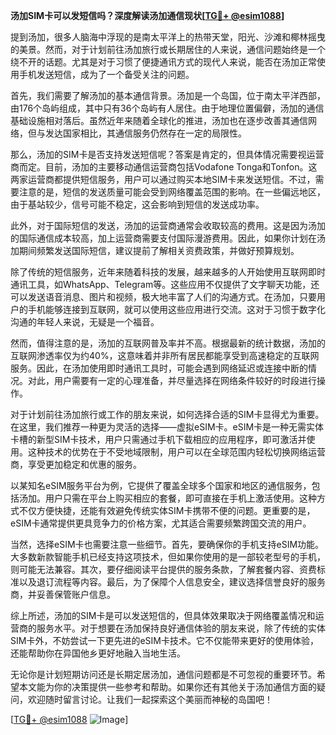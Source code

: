**汤加SIM卡可以发短信吗？深度解读汤加通信现状[[TG💪+ @esim1088](https://t.me/s/esim1088)]**

提到汤加，很多人脑海中浮现的是南太平洋上的热带天堂，阳光、沙滩和椰林摇曳的美景。然而，对于计划前往汤加旅行或长期居住的人来说，通信问题始终是一个绕不开的话题。尤其是对于习惯了便捷通讯方式的现代人来说，能否在汤加正常使用手机发送短信，成为了一个备受关注的问题。

首先，我们需要了解汤加的基本通信背景。汤加是一个岛国，位于南太平洋西部，由176个岛屿组成，其中只有36个岛屿有人居住。由于地理位置偏僻，汤加的通信基础设施相对落后。虽然近年来随着全球化的推进，汤加也在逐步改善其通信网络，但与发达国家相比，其通信服务仍然存在一定的局限性。

那么，汤加的SIM卡是否支持发送短信呢？答案是肯定的，但具体情况需要视运营商而定。目前，汤加的主要移动通信运营商包括Vodafone Tonga和Tonfon。这两家运营商都提供短信服务，用户可以通过购买本地SIM卡来发送短信。不过，需要注意的是，短信的发送质量可能会受到网络覆盖范围的影响。在一些偏远地区，由于基站较少，信号可能不稳定，这会影响到短信的发送成功率。

此外，对于国际短信的发送，汤加的运营商通常会收取较高的费用。这是因为汤加的国际通信成本较高，加上运营商需要支付国际漫游费用。因此，如果你计划在汤加期间频繁发送国际短信，建议提前了解相关资费政策，并做好预算规划。

除了传统的短信服务，近年来随着科技的发展，越来越多的人开始使用互联网即时通讯工具，如WhatsApp、Telegram等。这些应用不仅提供了文字聊天功能，还可以发送语音消息、图片和视频，极大地丰富了人们的沟通方式。在汤加，只要用户的手机能够连接到互联网，就可以使用这些应用进行交流。这对于习惯于数字化沟通的年轻人来说，无疑是一个福音。

然而，值得注意的是，汤加的互联网普及率并不高。根据最新的统计数据，汤加的互联网渗透率仅为约40%，这意味着并非所有居民都能享受到高速稳定的互联网服务。因此，在汤加使用即时通讯工具时，可能会遇到网络延迟或连接中断的情况。对此，用户需要有一定的心理准备，并尽量选择在网络条件较好的时段进行操作。

对于计划前往汤加旅行或工作的朋友来说，如何选择合适的SIM卡显得尤为重要。在这里，我们推荐一种更为灵活的选择——虚拟eSIM卡。eSIM卡是一种无需实体卡槽的新型SIM卡技术，用户只需通过手机下载相应的应用程序，即可激活并使用。这种技术的优势在于不受地域限制，用户可以在全球范围内轻松切换网络运营商，享受更加稳定和优惠的服务。

以某知名eSIM服务平台为例，它提供了覆盖全球多个国家和地区的通信服务，包括汤加。用户只需在平台上购买相应的套餐，即可直接在手机上激活使用。这种方式不仅方便快捷，还能有效避免传统实体SIM卡携带不便的问题。更重要的是，eSIM卡通常提供更具竞争力的价格方案，尤其适合需要频繁跨国交流的用户。

当然，选择eSIM卡也需要注意一些细节。首先，要确保你的手机支持eSIM功能。大多数新款智能手机已经支持这项技术，但如果你使用的是一部较老型号的手机，则可能无法兼容。其次，要仔细阅读平台提供的服务条款，了解套餐内容、资费标准以及退订流程等内容。最后，为了保障个人信息安全，建议选择信誉良好的服务商，并妥善保管账户信息。

综上所述，汤加的SIM卡是可以发送短信的，但具体效果取决于网络覆盖情况和运营商的服务水平。对于想要在汤加保持良好通信体验的朋友来说，除了传统的实体SIM卡外，不妨尝试一下更先进的eSIM卡技术。它不仅能带来更好的使用体验，还能帮助你在异国他乡更好地融入当地生活。

无论你是计划短期访问还是长期定居汤加，通信问题都是不可忽视的重要环节。希望本文能为你的决策提供一些参考和帮助。如果你还有其他关于汤加通信方面的疑问，欢迎随时留言讨论。让我们一起探索这个美丽而神秘的岛国吧！

[[TG💪+ @esim1088](https://t.me/s/esim1088) ![Image](https://i.postimg.cc/4NQfJmqS/Snipaste-2025-05-13-00-14-12.png)]
